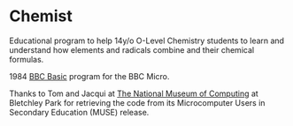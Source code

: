 # Chemist

Educational program to help 14y/o O-Level Chemistry students
to learn and understand how elements and radicals combine and their chemical formulas.

1984 [BBC Basic](https://www.bbcbasic.co.uk/) program for the BBC Micro.

Thanks to Tom and Jacqui at [The National Museum of Computing](https://www.tnmoc.org/)
at Bletchley Park for retrieving the code from its Microcomputer Users in Secondary Education (MUSE) release.
